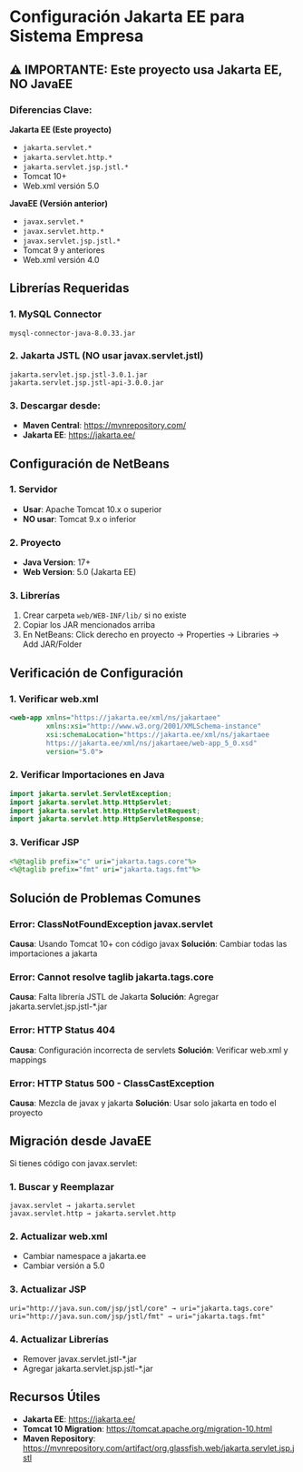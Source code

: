 # Configuración Jakarta EE para Sistema Empresa

## ⚠️ IMPORTANTE: Este proyecto usa Jakarta EE, NO JavaEE

### Diferencias Clave:

**Jakarta EE (Este proyecto)**
- `jakarta.servlet.*` 
- `jakarta.servlet.http.*`
- `jakarta.servlet.jsp.jstl.*`
- Tomcat 10+
- Web.xml versión 5.0

**JavaEE (Versión anterior)**
- `javax.servlet.*`
- `javax.servlet.http.*` 
- `javax.servlet.jsp.jstl.*`
- Tomcat 9 y anteriores
- Web.xml versión 4.0

## Librerías Requeridas

### 1. MySQL Connector
```
mysql-connector-java-8.0.33.jar
```

### 2. Jakarta JSTL (NO usar javax.servlet.jstl)
```
jakarta.servlet.jsp.jstl-3.0.1.jar
jakarta.servlet.jsp.jstl-api-3.0.0.jar
```

### 3. Descargar desde:
- **Maven Central**: https://mvnrepository.com/
- **Jakarta EE**: https://jakarta.ee/

## Configuración de NetBeans

### 1. Servidor
- **Usar**: Apache Tomcat 10.x o superior
- **NO usar**: Tomcat 9.x o inferior

### 2. Proyecto
- **Java Version**: 17+
- **Web Version**: 5.0 (Jakarta EE)

### 3. Librerías
1. Crear carpeta `web/WEB-INF/lib/` si no existe
2. Copiar los JAR mencionados arriba
3. En NetBeans: Click derecho en proyecto → Properties → Libraries → Add JAR/Folder

## Verificación de Configuración

### 1. Verificar web.xml
```xml
<web-app xmlns="https://jakarta.ee/xml/ns/jakartaee"
         xmlns:xsi="http://www.w3.org/2001/XMLSchema-instance"
         xsi:schemaLocation="https://jakarta.ee/xml/ns/jakartaee 
         https://jakarta.ee/xml/ns/jakartaee/web-app_5_0.xsd"
         version="5.0">
```

### 2. Verificar Importaciones en Java
```java
import jakarta.servlet.ServletException;
import jakarta.servlet.http.HttpServlet;
import jakarta.servlet.http.HttpServletRequest;
import jakarta.servlet.http.HttpServletResponse;
```

### 3. Verificar JSP
```jsp
<%@taglib prefix="c" uri="jakarta.tags.core"%>
<%@taglib prefix="fmt" uri="jakarta.tags.fmt"%>
```

## Solución de Problemas Comunes

### Error: ClassNotFoundException javax.servlet
**Causa**: Usando Tomcat 10+ con código javax
**Solución**: Cambiar todas las importaciones a jakarta

### Error: Cannot resolve taglib jakarta.tags.core
**Causa**: Falta librería JSTL de Jakarta
**Solución**: Agregar jakarta.servlet.jsp.jstl-*.jar

### Error: HTTP Status 404
**Causa**: Configuración incorrecta de servlets
**Solución**: Verificar web.xml y mappings

### Error: HTTP Status 500 - ClassCastException
**Causa**: Mezcla de javax y jakarta
**Solución**: Usar solo jakarta en todo el proyecto

## Migración desde JavaEE

Si tienes código con javax.servlet:

### 1. Buscar y Reemplazar
```
javax.servlet → jakarta.servlet
javax.servlet.http → jakarta.servlet.http
```

### 2. Actualizar web.xml
- Cambiar namespace a jakarta.ee
- Cambiar versión a 5.0

### 3. Actualizar JSP
```
uri="http://java.sun.com/jsp/jstl/core" → uri="jakarta.tags.core"
uri="http://java.sun.com/jsp/jstl/fmt" → uri="jakarta.tags.fmt"
```

### 4. Actualizar Librerías
- Remover javax.servlet.jstl-*.jar
- Agregar jakarta.servlet.jsp.jstl-*.jar

## Recursos Útiles

- **Jakarta EE**: https://jakarta.ee/
- **Tomcat 10 Migration**: https://tomcat.apache.org/migration-10.html
- **Maven Repository**: https://mvnrepository.com/artifact/org.glassfish.web/jakarta.servlet.jsp.jstl
